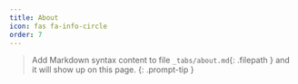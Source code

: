 ```yaml
---
title: About
icon: fas fa-info-circle
order: 7
---
```


> Add Markdown syntax content to file `_tabs/about.md`{: .filepath } and it will show up on this page.
{: .prompt-tip }
